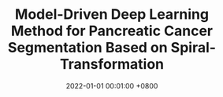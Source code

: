 ---
title:          "Model-Driven Deep Learning Method for Pancreatic Cancer Segmentation Based on Spiral-Transformation"
date:           2022-01-01 00:01:00 +0800
selected:       true
pub:            "IEEE Transactions on Medical Imaging (TMI)"
pub_date:       "2022"
# abstract: 
# cover:          
authors:
- Xiahan Chen
- Zihao Chen
- Jun Li
- Yu-Dong Zhang
- Xiaozhu Lin
- Xiaohua Qian

links:
  Paper: https://ieeexplore.ieee.org/abstract/document/9512056
  Code: https://github.com/SJTUBME-QianLab/Spiral-Segmentation
---